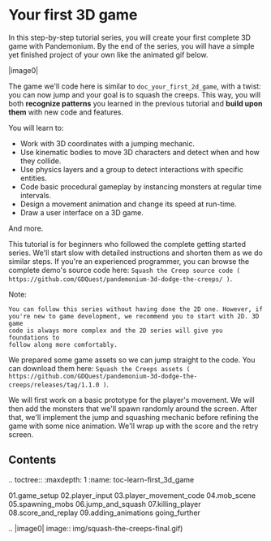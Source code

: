 

Your first 3D game
==================

In this step-by-step tutorial series, you will create your first complete 3D
game with Pandemonium. By the end of the series, you will have a simple yet finished
project of your own like the animated gif below.

|image0|

The game we'll code here is similar to `doc_your_first_2d_game`, with a twist:
you can now jump and your goal is to squash the creeps. This way, you will both
**recognize patterns** you learned in the previous tutorial and **build upon
them** with new code and features.

You will learn to:

- Work with 3D coordinates with a jumping mechanic.
- Use kinematic bodies to move 3D characters and detect when and how they
  collide.
- Use physics layers and a group to detect interactions with specific entities.
- Code basic procedural gameplay by instancing monsters at regular time
  intervals.
- Design a movement animation and change its speed at run-time.
- Draw a user interface on a 3D game.

And more.

This tutorial is for beginners who followed the complete getting started series.
We'll start slow with detailed instructions and shorten them as we do similar
steps. If you're an experienced programmer, you can browse the complete demo's
source code here: `Squash the Creep source code
( https://github.com/GDQuest/pandemonium-3d-dodge-the-creeps/ )`.

Note:


    You can follow this series without having done the 2D one. However, if
    you're new to game development, we recommend you to start with 2D. 3D game
    code is always more complex and the 2D series will give you foundations to
    follow along more comfortably.

We prepared some game assets so we can jump straight to the code. You can
download them here: `Squash the Creeps assets
( https://github.com/GDQuest/pandemonium-3d-dodge-the-creeps/releases/tag/1.1.0 )`.

We will first work on a basic prototype for the player's movement. We will then
add the monsters that we'll spawn randomly around the screen. After that, we'll
implement the jump and squashing mechanic before refining the game with some
nice animation. We'll wrap up with the score and the retry screen.

Contents
--------

.. toctree::
   :maxdepth: 1
   :name: toc-learn-first_3d_game

   01.game_setup
   02.player_input
   03.player_movement_code
   04.mob_scene
   05.spawning_mobs
   06.jump_and_squash
   07.killing_player
   08.score_and_replay
   09.adding_animations
   going_further

.. |image0| image:: img/squash-the-creeps-final.gif)
